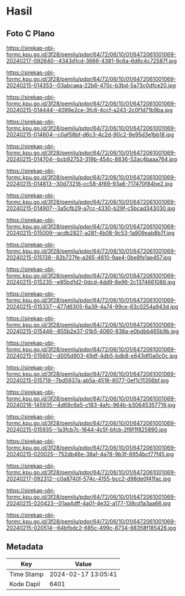 # Hasil

## Foto C Plano

https://sirekap-obj-formc.kpu.go.id/3f28/pemilu/pdpr/64/72/06/10/01/6472061001069-20240217-092640--4343d1cd-3666-4381-9c6a-6d6c4c72587f.jpg

https://sirekap-obj-formc.kpu.go.id/3f28/pemilu/pdpr/64/72/06/10/01/6472061001069-20240215-014353--03abcaea-22b6-470c-b3bd-5a73c0dfce20.jpg

https://sirekap-obj-formc.kpu.go.id/3f28/pemilu/pdpr/64/72/06/10/01/6472061001069-20240215-014444--4099e2ce-3fc6-4ccf-a243-2c0f1d71b9ba.jpg

https://sirekap-obj-formc.kpu.go.id/3f28/pemilu/pdpr/64/72/06/10/01/6472061001069-20240215-014604--c0af58bf-d6c3-4c2d-90c2-9e95d3e1bb18.jpg

https://sirekap-obj-formc.kpu.go.id/3f28/pemilu/pdpr/64/72/06/10/01/6472061001069-20240215-014704--bcb92753-319b-454c-8836-52ac4baaa764.jpg

https://sirekap-obj-formc.kpu.go.id/3f28/pemilu/pdpr/64/72/06/10/01/6472061001069-20240215-014813--30d73216-cc58-4f69-93a6-717470f84be2.jpg

https://sirekap-obj-formc.kpu.go.id/3f28/pemilu/pdpr/64/72/06/10/01/6472061001069-20240215-014907--3a5cfb29-a7cc-4330-b29f-c5bcad343030.jpg

https://sirekap-obj-formc.kpu.go.id/3f28/pemilu/pdpr/64/72/06/10/01/6472061001069-20240215-015009--acdb2827-a281-4b08-9c53-1a909eab8b7f.jpg

https://sirekap-obj-formc.kpu.go.id/3f28/pemilu/pdpr/64/72/06/10/01/6472061001069-20240215-015138--82b727fe-a265-4610-9ae4-0be8fe1ae457.jpg

https://sirekap-obj-formc.kpu.go.id/3f28/pemilu/pdpr/64/72/06/10/01/6472061001069-20240215-015235--e85bd1d2-0dcd-4dd9-8e96-2c1374661086.jpg

https://sirekap-obj-formc.kpu.go.id/3f28/pemilu/pdpr/64/72/06/10/01/6472061001069-20240215-015337--477d6305-6a39-4a74-99ce-63c0254a943d.jpg

https://sirekap-obj-formc.kpu.go.id/3f28/pemilu/pdpr/64/72/06/10/01/6472061001069-20240215-015446--855b2e37-01b5-4060-838a-e0bdbb465b9b.jpg

https://sirekap-obj-formc.kpu.go.id/3f28/pemilu/pdpr/64/72/06/10/01/6472061001069-20240215-015602--d005d903-49df-4db5-bdb8-e643df0a0c0c.jpg

https://sirekap-obj-formc.kpu.go.id/3f28/pemilu/pdpr/64/72/06/10/01/6472061001069-20240215-015719--7bd5937a-ab5a-4516-8077-0ef1c11356bf.jpg

https://sirekap-obj-formc.kpu.go.id/3f28/pemilu/pdpr/64/72/06/10/01/6472061001069-20240216-145935--4d69c6e5-c183-4afc-964b-b30645357719.jpg

https://sirekap-obj-formc.kpu.go.id/3f28/pemilu/pdpr/64/72/06/10/01/6472061001069-20240215-015935--1a3fcb7c-1644-4c5f-bfcb-2f6f1f825890.jpg

https://sirekap-obj-formc.kpu.go.id/3f28/pemilu/pdpr/64/72/06/10/01/6472061001069-20240215-020025--752db46e-38a1-4a78-9b3f-8954bcf77f45.jpg

https://sirekap-obj-formc.kpu.go.id/3f28/pemilu/pdpr/64/72/06/10/01/6472061001069-20240217-092312--c0a8740f-574c-4155-bcc2-d98de0f41fac.jpg

https://sirekap-obj-formc.kpu.go.id/3f28/pemilu/pdpr/64/72/06/10/01/6472061001069-20240215-020423--01aa4dff-4a01-4e32-a177-138cd1a3aa66.jpg

https://sirekap-obj-formc.kpu.go.id/3f28/pemilu/pdpr/64/72/06/10/01/6472061001069-20240215-020514--64bfbdc2-685c-499c-8734-88358f185426.jpg


## Metadata

| Key        | Value               |
| ---------- | ------------------- |
| Time Stamp | 2024-02-17 13:05:41 |
| Kode Dapil | 6401                |



